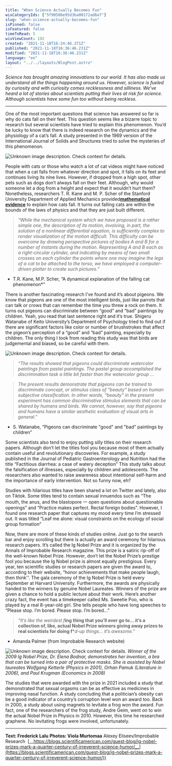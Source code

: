 ```yaml
---
title: "When Science Actually Becomes Fun"
wixCategoryIds: ["5f90588e95d3ba00172ad6e7"]
slug: "when-science-actually-becomes-fun"
isPinned: false
isFeatured: false
timeToRead: 5
wixViewCount: 192
created: "2021-11-18T16:24:46.371Z"
published: "2021-11-18T16:36:46.231Z"
modified: "2021-11-18T16:36:46.231Z"
language: "en"
layout: "../../layouts/BlogPost.astro"
---
```


*Science has brought amazing innovations to our world. It has also made us understand all the things happening around us. However, science is fueled by curiosity and with curiosity comes recklessness and silliness. We've heard a lot of stories about scientists putting their lives at risk for science. Although scientists have some fun too without being reckless.*

---


One of the most important questions that science has answered so far is why do cats fall on their feet. This question seems like a bizarre topic to research but several scientists have tried to explain this phenomenon. You’d be lucky to know that there is indeed research on the dynamics and the physiology of a cat’s fall. A study presented in the 1969 version of the International Journal of Solids and Structures tried to solve the mysteries of this phenomenon.


![Unknown image description. Check context for details.](https://static.wixstatic.com/media/abd5f5_adaf3df5b8cc44fd94fdd923e3af845f~mv2.png) <!-- Original name: falling cat.tif -->


People with cats or those who watch a lot of cat videos might have noticed that when a cat falls from whatever direction and spot, it falls on its feet and continues living its nine lives. However, if dropped from a high spot, other pets such as dogs don’t always fall on their feet. Although, why would someone let a dog from a height and expect that it wouldn’t hurt them? Nonetheless, researchers T. R. Kane and M. P. Scher of the Stanford University Department of Applied Mechanics provided[__mathematical evidence__](https://people.nscl.msu.edu/~hergert/phy820_fs19/material/pdfs/Kane1969_A%20Dynamical%20Explanation%20of%20the%20Falling%20Cat%20Phenomenon.pdf) to explain how cats fall. It turns out falling cats are within the bounds of the laws of physics and that they are just built different.&nbsp;

> *“While the mechanical system which we have proposed is a rather simple one, the description of its motion, involving, in part, the solution of a nonlinear differential equation, is sufficiently complex to render visualization of the motion difficult. This difficulty can be overcome by drawing perspective pictures of bodies A and B for a number of instants during the motion. Representing A and B each as a right-circular cylinder, and indicating by means of two small crosses on each cylinder the points where one may imagine the legs of a cat to be attached to the torso, we have employed a computer-driven plotter to create such pictures.”*

- T.R. Kane, M.P. Scher, “A dynamical explanation of the falling cat phenomenon*”

There is another fascinating research I’ve found and it’s about pigeons. We know that pigeons are one of the most intelligent birds, just like parrots that can talk or crows that can remember the time you threw a rock on them. It turns out pigeons can discriminate between “good” and “bad” paintings by children. Yeah, you read that last sentence right and it’s true. Shigeru Watanabe of Keito University’s Department of Psychology tried to find out if there are significant factors like color or number of brushstrokes that affect the pigeon’s perception of a “good” and “bad” painting, especially by children. The only thing I took from reading this study was that birds are judgemental and biased, so be careful with them. 


![Unknown image description. Check context for details.](https://static.wixstatic.com/media/abd5f5_c4e030d5c5da43a5a1a07d20d14c6c4d~mv2.png) <!-- Original name: pigeon and boy.tif -->


> *“The results showed that pigeons could discriminate watercolor paintings from pastel paintings. The pastel group accomplished the discrimination task a little bit faster than the watercolor group …*

> *The present results demonstrate that pigeons can be trained to discriminate concept, or stimulus class of “beauty” based on human subjective classification. In other words, “beauty” in the present experiment has common discriminative stimulus elements that can be shared by humans and birds. We cannot, however, say that pigeons and humans have a similar aesthetic evaluation of visual arts in general.”*

- S. Watanabe, “Pigeons can discriminate "good" and "bad" paintings by children”

Some scientists also tend to enjoy putting silly titles on their research papers. Although don’t let the titles fool you because most of them actually contain useful and revolutionary discoveries. For example, a study published in the Journal of Pediatric Gastroenterology and Nutrition had the title “Factitious diarrhea: a case of watery deception” This study talks about the falsification of illnesses, especially by children and adolescents. The researchers also wanted to raise awareness about intentional self-harm and the importance of early intervention. Not so funny now, eh? 

Studies with hilarious titles have been shared a lot on Twitter and lately, also on Tiktok. Some titles tend to contain sexual innuendos such as “The mouth, the anus, and the blastopore 一 open questions about questionable openings” and “Practice makes perfect. Rectal foreign bodies”. However, I found one research paper that captures my mood every time I’m stressed out. It was titled “Leaf me alone: visual constraints on the ecology of social group formation”

Now, there are more of these kinds of studies online. Just go to the search bar and enjoy scrolling but there is actually an award ceremony for hilarious research papers. It’s called the Ig Nobel Prize and it is organized by the Annals of Improbable Research magazine. This prize is a satiric rip-off of the well-known Nobel Prize. However, don’t let the Nobel Prize’s prestige fool you because the Ig Nobel prize is almost equally prestigious. Every year, ten scientific studies or research papers are given the award to,  according to their website, “honor achievements that make people laugh, then think''. The gala ceremony of the Ig Nobel Prize is held every September at Harvard University. Furthermore, the awards are physically handed to the winners by genuine Nobel Laureates. Winners of the prize are given a chance to hold a public lecture about their work. Here’s another crazy fact, the event has a timekeeper called Ms. Sweetie Poo, who is played by a real 8-year-old girl. She tells people who have long speeches to “Please stop. I’m bored. Please stop. I’m bored…”

> *“It’s like the weirdest f***ing thing that you’ll ever go to… it’s a collection of, like, actual Nobel Prize winners giving away prizes to real scientists for doing f****d-up things… it’s awesome.”*

- Amanda Palmer (from Improbable Research website)

![Unknown image description. Check context for details.](https://static.wixstatic.com/media/abd5f5_310de221b9054e3bab71e8d11575c898~mv2.jpg) <!-- Original name: igprize.jpg -->
*Winner of the 2009 Ig Nobel Prize, Dr. Elena Bodnar, demonstrates her invention, a bra that can be turned into a pair of protective masks. She is assisted by Nobel laureates Wolfgang Ketterle (Physics in 2001), Orhan Pamuk (Literature in 2006), and Paul Krugman (Economics in 2008)*


The studies that were awarded with the prize in 2021 included a study that demonstrated that sexual orgasms can be as effective as medicines in improving nasal function. A study concluding that a politician’s obesity can be a good indicator of a country’s corruption level won an award too. Back in 2000, a study about using magnets to levitate a frog won the award. Fun fact, one of the researchers of the frog study, Andre Geim, went on to win the actual Nobel Prize in Physics in 2010. However, this time he researched graphene. No levitating frogs were involved, unfortunately.


---


**Text: Frederick Lalu**
**Photos: Viola Murtomaa**
	     Alexey Eliseev/Improbable Research	
&nbsp;[__https://blogs.scientificamerican.com/guest-blog/ig-nobel-prizes-mark-a-quarter-century-of-irreverent-science-humor/__](https://blogs.scientificamerican.com/guest-blog/ig-nobel-prizes-mark-a-quarter-century-of-irreverent-science-humor/))
